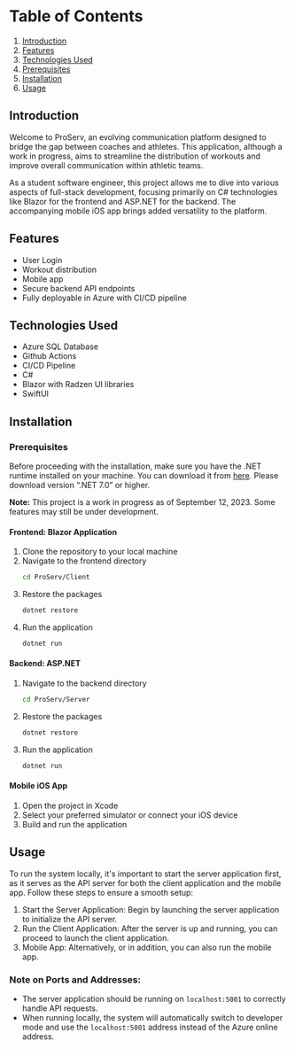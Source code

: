 # Table of Contents
1. [Introduction](#introduction)
2. [Features](#features)
3. [Technologies Used](#technologies-used)
4. [Prerequisites](#prerequisites)
5. [Installation](#installation)
6. [Usage](#usage)

## Introduction
Welcome to ProServ, an evolving communication platform designed to bridge the gap between coaches and athletes. This application, although a work in progress, aims to streamline the distribution of workouts and improve overall communication within athletic teams.

As a student software engineer, this project allows me to dive into various aspects of full-stack development, focusing primarily on C# technologies like Blazor for the frontend and ASP.NET for the backend. The accompanying mobile iOS app brings added versatility to the platform.

## Features
- User Login
- Workout distribution
- Mobile app
- Secure backend API endpoints
- Fully deployable in Azure with CI/CD pipeline

## Technologies Used
- Azure SQL Database
- Github Actions
- CI/CD Pipeline
- C#
- Blazor with Radzen UI libraries
- SwiftUI 

## Installation

### Prerequisites
Before proceeding with the installation, make sure you have the .NET runtime installed on your machine. You can download it from [here](https://dotnet.microsoft.com/download). Please download version “.NET 7.0” or higher.

**Note:** This project is a work in progress as of September 12, 2023. Some features may still be under development.

#### Frontend: Blazor Application
1. Clone the repository to your local machine
2. Navigate to the frontend directory
   ```bash
   cd ProServ/Client 
   ```
3. Restore the packages
   ```bash
   dotnet restore 
   ```
4. Run the application
   ```bash
   dotnet run 
   ```

#### Backend: ASP.NET
1. Navigate to the backend directory
   ```bash
   cd ProServ/Server 
   ```
2. Restore the packages
   ```bash
   dotnet restore 
   ```
3. Run the application
   ```bash
   dotnet run 
   ```

#### Mobile iOS App
1. Open the project in Xcode
2. Select your preferred simulator or connect your iOS device
3. Build and run the application

## Usage
To run the system locally, it's important to start the server application first, as it serves as the API server for both the client application and the mobile app. Follow these steps to ensure a smooth setup:
1. Start the Server Application: Begin by launching the server application to initialize the API server.
2. Run the Client Application: After the server is up and running, you can proceed to launch the client application.
3. Mobile App: Alternatively, or in addition, you can also run the mobile app.

### Note on Ports and Addresses:
- The server application should be running on `localhost:5001` to correctly handle API requests.
- When running locally, the system will automatically switch to developer mode and use the `localhost:5001` address instead of the Azure online address.
